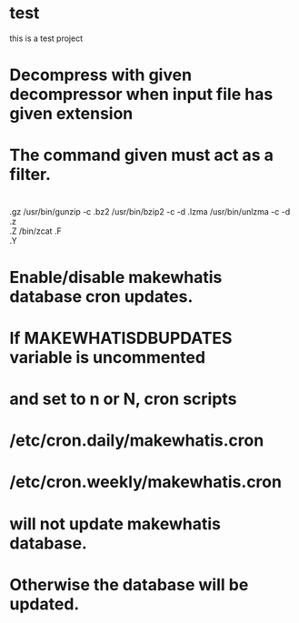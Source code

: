 # test
this is a test project

# Decompress with given decompressor when input file has given extension
# The command given must act as a filter.
#
.gz		/usr/bin/gunzip -c
.bz2		/usr/bin/bzip2 -c -d
.lzma		/usr/bin/unlzma -c -d
.z		
.Z		/bin/zcat
.F		
.Y		
#
# Enable/disable makewhatis database cron updates.
# If MAKEWHATISDBUPDATES variable is uncommented
# and set to n or N, cron scripts 
# /etc/cron.daily/makewhatis.cron
# /etc/cron.weekly/makewhatis.cron
# will not update makewhatis database.
# Otherwise the database will be updated.
